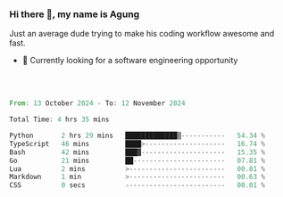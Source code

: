 ### Hi there 👋, my name is Agung
Just an average dude trying to make his coding workflow awesome and fast.

<!--
**agungfir98/agungfir98** is a ✨ _special_ ✨ repository because its `README.md` (this file) appears on your GitHub profile.
-->

- 🔭 Currently looking for a software engineering opportunity
<br/>
<br/>
<!--START_SECTION:waka-->

```rust
From: 13 October 2024 - To: 12 November 2024

Total Time: 4 hrs 35 mins

Python       2 hrs 29 mins   █████████████▒-----------   54.34 %
TypeScript   46 mins         ████>--------------------   16.74 %
Bash         42 mins         ███▓---------------------   15.35 %
Go           21 mins         ██-----------------------   07.81 %
Lua          2 mins          >------------------------   00.81 %
Markdown     1 min           >------------------------   00.63 %
CSS          0 secs          -------------------------   00.01 %
```

<!--END_SECTION:waka-->
